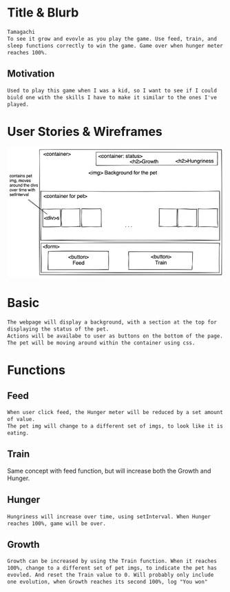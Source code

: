   # Title & Blurb
    Tamagachi
    To see it grow and evovle as you play the game. Use feed, train, and sleep functions correctly to win the game. Game over when hunger meter reaches 100%.
  
  ## Motivation
    Used to play this game when I was a kid, so I want to see if I could biuld one with the skills I have to make it similar to the ones I've played.
  
  # User Stories & Wireframes
  ![wireframe 1](./assets/project1_wireframe1.png)

  # Basic
    The webpage will display a background, with a section at the top for displaying the status of the pet.
    Actions will be availabe to user as buttons on the bottom of the page.
    The pet will be moving around within the container using css.
  
  # Functions
  ## Feed
    When user click feed, the Hunger meter will be reduced by a set amount of value.
    The pet img will change to a different set of imgs, to look like it is eating. 

  ## Train
   Same concept with feed function, but will increase both the Growth and Hunger.

  ## Hunger
    Hungriness will increase over time, using setInterval. When Hunger reaches 100%, game will be over.

  ## Growth
    Growth can be increased by using the Train function. When it reaches 100%, change to a different set of pet imgs, to indicate the pet has evovled. And reset the Train value to 0. Will probably only include one evolution, when Growth reaches its second 100%, log "You won"

  